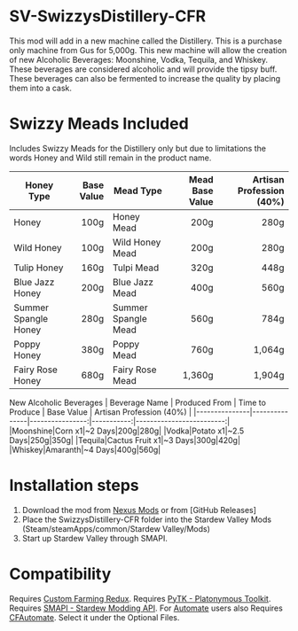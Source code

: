 # SV-SwizzysDistillery-CFR
This mod will add in a new machine called the Distillery.  This is a purchase only machine from Gus for 5,000g.  This new machine will allow the creation of new Alcoholic Beverages: Moonshine, Vodka, Tequila, and Whiskey.  These beverages are considered alcoholic and will provide the tipsy buff.  These beverages can also be fermented to increase the quality by placing them into a cask.

Swizzy Meads Included
=
Includes Swizzy Meads for the Distillery only but due to limitations the words Honey and Wild still remain in the product name.

| Honey Type | Base Value | Mead Type | Mead Base Value | Artisan Profession (40%) |
|----------|---------:|---------|--------------:|-----------------------:|
|Honey|100g|Honey Mead|200g|280g|
|Wild Honey|100g|Wild Honey Mead|200g|280g|
|Tulip Honey|160g|Tulpi Mead|320g|448g|
|Blue Jazz Honey|200g|Blue Jazz Mead|400g|560g|
|Summer Spangle Honey|280g|Summer Spangle Mead|560g|784g|
|Poppy Honey|380g|Poppy Mead|760g|1,064g|
|Fairy Rose Honey|680g|Fairy Rose Mead|1,360g|1,904g|

New Alcoholic Beverages
| Beverage Name | Produced From | Time to Produce | Base Value | Artisan Profession (40%) |
|---------------|---------------|----------------:|-----------:|-------------------------:|
|Moonshine|Corn x1|~2 Days|200g|280g|
|Vodka|Potato x1|~2.5 Days|250g|350g|
|Tequila|Cactus Fruit x1|~3 Days|300g|420g|
|Whiskey|Amaranth|~4 Days|400g|560g|

Installation steps
=
1. Download the mod from [Nexus Mods](https://www.nexusmods.com/stardewvalley/mods/3260) or from [GitHub Releases]
2. Place the SwizzysDistillery-CFR folder into the Stardew Valley Mods (Steam/steamApps/common/Stardew Valley/Mods)
3. Start up Stardew Valley through SMAPI.

Compatibility
=
Requires [Custom Farming Redux](https://www.nexusmods.com/stardewvalley/mods/991).
Requires [PyTK - Platonymous Toolkit](https://www.nexusmods.com/stardewvalley/mods/1726).
Requires [SMAPI - Stardew Modding API](https://www.nexusmods.com/stardewvalley/mods/2400).
For [Automate](https://www.nexusmods.com/stardewvalley/mods/1063) users also Requires [CFAutomate](https://www.nexusmods.com/stardewvalley/mods/991?tab=files). Select it under the Optional Files.